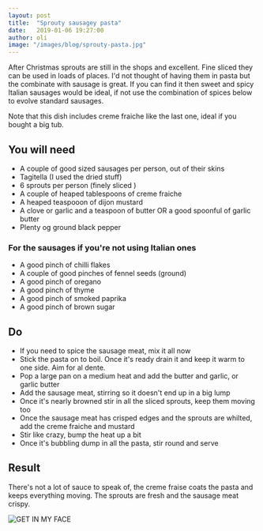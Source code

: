 ```yaml
---
layout: post
title:  "Sprouty sausagey pasta"
date:   2019-01-06 19:27:00
author: oli
image: "/images/blog/sprouty-pasta.jpg"
---
```


After Christmas sprouts are still in the shops and excellent.  Fine sliced they can be used in loads of places.  I'd not thought of having them in pasta but the combinate with sausage is great.  If you can find it then sweet and spicy Italian sausages would be ideal, if not use the combination of spices below to evolve standard sausages.

Note that this dish includes creme fraiche like the last one, ideal if you bought a big tub.

## You will need

* A couple of good sized sausages per person, out of their skins
* Tagitella (I used the dried stuff)
* 6 sprouts per person (finely sliced )
* A couple of heaped tablespoons of creme fraiche
* A heaped teaspooon of dijon mustard
* A clove or garlic and a teaspoon of butter OR a good spoonful of garlic butter
* Plenty og ground black pepper

### For the sausages if you're not using Italian ones

* A good pinch of chilli flakes
* A couple of good pinches of fennel seeds (ground)
* A good pinch of oregano
* A good pinch of thyme
* A good pinch of smoked paprika
* A good pinch of brown sugar

## Do

* If you need to spice the sausage meat, mix it all now
* Stick the pasta on to boil.  Once it's ready drain it and keep it warm to one side.  Aim for al dente.
* Pop a large pan on a medium heat and add the butter and garlic, or garlic butter
* Add the sausage meat, stirring so it doesn't end up in a big lump
* Once it's nearly browned stir in all the sliced sprouts, keep them moving too
* Once the sausage meat has crisped edges and the sprouts are whilted, add the creme fraiche and mustard
* Stir like crazy, bump the heat up a bit
* Once it's bubbling dump in all the pasta, stir round and serve


## Result

There's not a lot of sauce to speak of, the creme fraise coats the pasta and keeps everything moving.  The sprouts are fresh and the sausage meat crispy.

![GET IN MY FACE](/images/blog/sprouty-pasta.jpg)